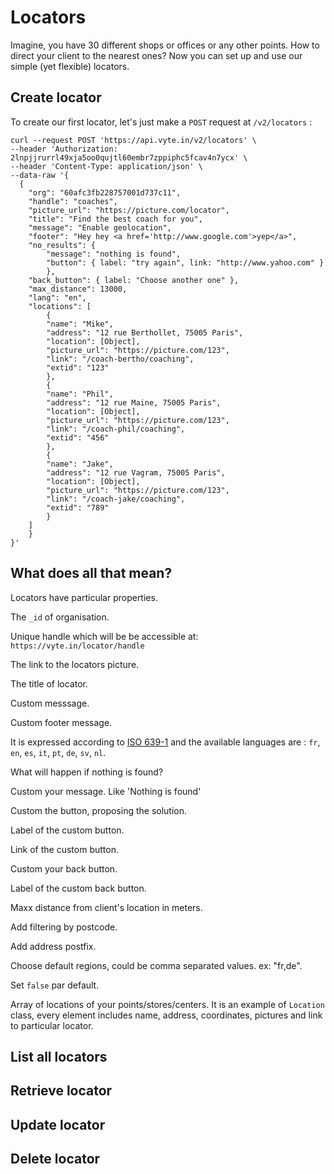 # Locators
Imagine, you have 30 different shops or offices or any other points. How to direct your client to the nearest ones? Now you can set up and use our simple (yet flexible) locators.

## Create locator
To create our first locator, let's just make a `POST` request at `/v2/locators` :

```shell screen-hidden
curl --request POST 'https://api.vyte.in/v2/locators' \
--header 'Authorization: 2lnpjjrurrl49xja5oo0qujtl60embr7zppiphc5fcav4n7ycx' \
--header 'Content-Type: application/json' \
--data-raw '{
  {
    "org": "60afc3fb228757001d737c11",
    "handle": "coaches",
    "picture_url": "https://picture.com/locator",
    "title": "Find the best coach for you",
    "message": "Enable geolocation",
    "footer": "Hey hey <a href='http://www.google.com'>yep</a>",
    "no_results": {
        "message": "nothing is found",
        "button": { label: "try again", link: "http://www.yahoo.com" }
        },
    "back_button": { label: "Choose another one" },
    "max_distance": 13000,
    "lang": "en",
    "locations": [
        {
        "name": "Mike",
        "address": "12 rue Berthollet, 75005 Paris",
        "location": [Object],
        "picture_url": "https://picture.com/123",
        "link": "/coach-bertho/coaching",
        "extid": "123"
        },
        {
        "name": "Phil",
        "address": "12 rue Maine, 75005 Paris",
        "location": [Object],
        "picture_url": "https://picture.com/123",
        "link": "/coach-phil/coaching",
        "extid": "456"
        },
        {
        "name": "Jake",
        "address": "12 rue Vagram, 75005 Paris",
        "location": [Object],
        "picture_url": "https://picture.com/123",
        "link": "/coach-jake/coaching",
        "extid": "789"
        }
    ]
    }
}'
```

## What does all that mean?
Locators have particular properties.

<attributes title="Properties">

<attribute name="org" type="ObjectId" :required=true>

The `_id` of organisation.

</attribute>
<attribute name="handle" type="string" :required=true>

Unique handle which will be be accessible at: `https://vyte.in/locator/handle`

</attribute>
<attribute name="picture_url" type="string">

The link to the locators picture.

</attribute>
<attribute name="title" type="string">

The title of locator.

</attribute>
<attribute name="message" type="string">

Custom messsage.

</attribute>
<attribute name="footer" type="string">

Custom footer message.

</attribute>
<attribute name="lang" type="string">

It is expressed according to [ISO 639-1](https://fr.wikipedia.org/wiki/Liste_des_codes_ISO_639-1) and the available languages are : `fr`, `en`, `es`, `it`, `pt`, `de`, `sv`, `nl`.

</attribute>
<attribute name="no_results" type="object">

What will happen if nothing is found?

</attribute>
<attributes :isChild=true>
<attribute name="message" type="string" :isChild=true :parentNames="['no_results']">

Custom your message. Like 'Nothing is found'

</attribute>
<attribute name="button" type="object" :isChild=true :parentNames="['no_results']">

Custom the button, proposing the solution.

</attribute>
<attributes :isChild=true>
<attribute name="label" type="string" :isChild=true :parentNames="['no_results', 'button']">

Label of the custom button.

</attribute>
<attribute name="link" type="string" :isChild=true :parentNames="['no_results', 'button']">

Link of the custom button.

</attribute>
</attributes>
<attribute name="back_batton" type="object">

Custom your back button.

</attribute>
<attributes :isChild=true>
<attribute name="label" type="string" :isChild=true :parentNames="['back_button']">

Label of the custom back button.

</attribute>
</attributes>

<attribute name="max_distance" type="number">

Maxx distance from client's location in meters.

</attribute>
<attribute name="postcode_filter" type="string">

Add filtering by postcode.

</attribute>
<attribute name="address_postfix" type="string">

Add address postfix.

</attribute>
<attribute name="address_region_bias" type="string">

Choose default regions, could be comma separated values. ex: "fr,de".

</attribute>
<attribute name="geolocation" type="boolean">

Set `false` par default.

</attribute>

<attribute name="locations" type="array">

Array of locations of your points/stores/centers. It is an example of `Location` class,  every element includes name, address, coordinates, pictures and link to particular locator.

</attribute>

</attributes>



## List all locators

## Retrieve locator

## Update locator

## Delete locator


